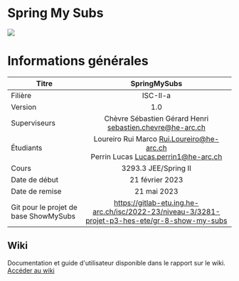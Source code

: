 # Spring My Subs

![](https://i.imgur.com/82Byzmz.png)

# Informations générales

| Titre        | SpringMySubs|
| ------------- |:-------------:|
| Filière | ISC-Il-a |
| Version | 1.0 |
| Superviseurs      | Chèvre Sébastien Gérard Henri sebastien.chevre@he-arc.ch |
| Étudiants |  Loureiro Rui Marco Rui.Loureiro@he-arc.ch<br> Perrin Lucas Lucas.perrin1@he-arc.ch |
| Cours | 3293.3 JEE/Spring II |
| Date de début | 21 février 2023 |
| Date de remise | 21 mai 2023 |
|Git pour le projet de base ShowMySubs| https://gitlab-etu.ing.he-arc.ch/isc/2022-23/niveau-3/3281-projet-p3-hes-ete/gr-8-show-my-subs |

## Wiki
Documentation et guide d'utilisateur disponible dans le rapport sur le wiki.
[Accéder au wiki](https://github.com/RuiMarcoLoureiro/SpringMySubs/wiki)

